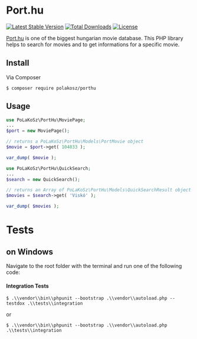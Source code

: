 # Port.hu

[![Latest Stable Version](https://poser.pugx.org/polakosz/porthu/v/stable)](https://packagist.org/packages/polakosz/porthu)
[![Total Downloads](https://poser.pugx.org/polakosz/porthu/downloads)](https://packagist.org/packages/polakosz/porthu)
[![License](https://poser.pugx.org/polakosz/porthu/license)](https://packagist.org/packages/polakosz/porthu)

[Port.hu](https://port.hu/) is one of the biggest hungarian movie database. This PHP library helps to search for movies and to get informations for a specific movie.

## Install

Via Composer

`$ composer require polakosz/porthu`

## Usage

```` php
use PoLaKoSz\PortHu\MoviePage;
...
$port = new MoviePage();

// returns a PoLaKoSz\PortHu\Models\PortMovie object
$movie = $port->get( 104833 );

var_dump( $movie );
````

```` php
use PoLaKoSz\PortHu\QuickSearch;
...
$search = new QuickSearch();

// returns an Array of PoLaKoSz\PortHu\Models\QuickSearchResult object
$movies = $search->get( 'Viskó' );

var_dump( $movies );
````

# Tests

## on Windows

Navigate to the root folder with the terminal and run one of the following code:

#### Integration Tests

`$ .\\vendor\\bin\\phpunit --bootstrap .\\vendor\\autoload.php --testdox .\\tests\\integration`

or 

`$ .\\vendor\\bin\\phpunit --bootstrap .\\vendor\\autoload.php .\\tests\\integration`

